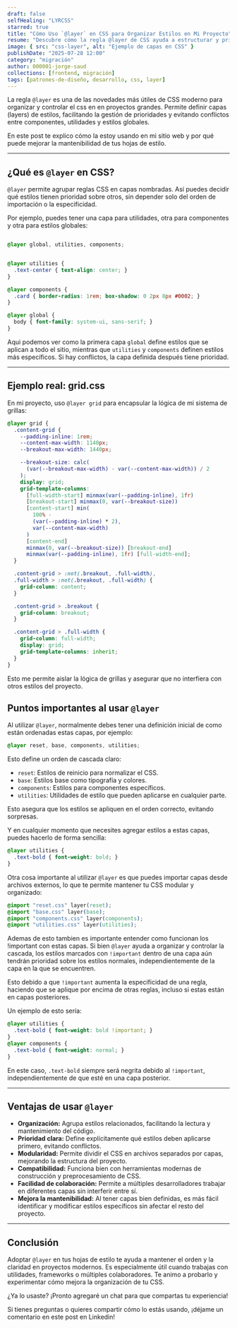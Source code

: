 ```yaml
---
draft: false
selfHealing: "LYRCSS"
starred: true
title: "Cómo Uso `@layer` en CSS para Organizar Estilos en Mi Proyecto"
resume: "Descubre cómo la regla @layer de CSS ayuda a estructurar y priorizar estilos de forma moderna y mantenible."
image: { src: "css-layer", alt: "Ejemplo de capas en CSS" }
publishDate: "2025-07-28 12:00"
category: "migración"
author: 000001-jorge-saud
collections: [frontend, migración]
tags: [patrones-de-diseño, desarrollo, css, layer]
---
```


La regla `@layer` es una de las novedades más útiles de CSS moderno para organizar y controlar el css en en proyectos grandes. Permite definir capas (layers) de estilos, facilitando la gestión de prioridades y evitando conflictos entre componentes, utilidades y estilos globales.

En este post te explico cómo la estoy usando en mi sitio web y por qué puede mejorar la mantenibilidad de tus hojas de estilo.

---

## ¿Qué es `@layer` en CSS?

`@layer` permite agrupar reglas CSS en capas nombradas. Así puedes decidir qué estilos tienen prioridad sobre otros, sin depender solo del orden de importación o la especificidad.

Por ejemplo, puedes tener una capa para utilidades, otra para componentes y otra para estilos globales:

```css

@layer global, utilities, components;


@layer utilities {
  .text-center { text-align: center; }
}

@layer components {
  .card { border-radius: 1rem; box-shadow: 0 2px 8px #0002; }
}

@layer global {
  body { font-family: system-ui, sans-serif; }
}
```
Aqui podemos ver como la primera capa `global` define estilos que se aplican a todo el sitio, mientras que `utilities` y `components` definen estilos más específicos. Si hay conflictos, la capa definida después tiene prioridad.

---

## Ejemplo real: grid.css

En mi proyecto, uso `@layer grid` para encapsular la lógica de mi sistema de grillas:

```css
@layer grid {
  .content-grid {
    --padding-inline: 1rem;
    --content-max-width: 1140px;
    --breakout-max-width: 1440px;

    --breakout-size: calc(
      (var(--breakout-max-width) - var(--content-max-width)) / 2
    );
    display: grid;
    grid-template-columns:
      [full-width-start] minmax(var(--padding-inline), 1fr)
      [breakout-start] minmax(0, var(--breakout-size))
      [content-start] min(
        100% -
        (var(--padding-inline) * 2),
        var(--content-max-width)
      )
      [content-end]
      minmax(0, var(--breakout-size)) [breakout-end]
      minmax(var(--padding-inline), 1fr) [full-width-end];
  }

  .content-grid > :not(.breakout, .full-width),
  .full-width > :not(.breakout, .full-width) {
    grid-column: content;
  }

  .content-grid > .breakout {
    grid-column: breakout;
  }

  .content-grid > .full-width {
    grid-column: full-width;
    display: grid;
    grid-template-columns: inherit;
  }
}
```

Esto me permite aislar la lógica de grillas y asegurar que no interfiera con otros estilos del proyecto.

## Puntos importantes al usar `@layer`

Al utilizar `@layer`, normalmente debes tener una definición inicial de como están ordenadas estas capas, por ejemplo:

```css
@layer reset, base, components, utilities;
```

Esto define un orden de cascada claro:
- `reset`: Estilos de reinicio para normalizar el CSS.
- `base`: Estilos base como tipografía y colores.
- `components`: Estilos para componentes específicos.
- `utilities`: Utilidades de estilo que pueden aplicarse en cualquier parte.

Esto asegura que los estilos se apliquen en el orden correcto, evitando sorpresas.

Y en cualquier momento que necesites agregar estilos a estas capas, puedes hacerlo de forma sencilla:

```css
@layer utilities {
  .text-bold { font-weight: bold; }
}
```

Otra cosa importante al utilizar `@layer` es que puedes importar capas desde archivos externos, lo que te permite mantener tu CSS modular y organizado:

```css
@import "reset.css" layer(reset);
@import "base.css" layer(base);
@import "components.css" layer(components);
@import "utilities.css" layer(utilities);
```

Ademas de esto tambien es importante entender como funcionan los !important con estas capas. Si bien `@layer` ayuda a organizar y controlar la cascada, los estilos marcados con `!important` dentro de una capa aún tendrán prioridad sobre los estilos normales, independientemente de la capa en la que se encuentren.

Esto debido a que `!important` aumenta la especificidad de una regla, haciendo que se aplique por encima de otras reglas, incluso si estas están en capas posteriores.

Un ejemplo de esto sería:

```css
@layer utilities {
  .text-bold { font-weight: bold !important; }
}
@layer components {
  .text-bold { font-weight: normal; }
}
```
En este caso, `.text-bold` siempre será negrita debido al `!important`, independientemente de que esté en una capa posterior.

---

## Ventajas de usar `@layer`

- **Organización:** Agrupa estilos relacionados, facilitando la lectura y mantenimiento del código.
- **Prioridad clara:** Define explícitamente qué estilos deben aplicarse primero, evitando conflictos.
- **Modularidad:** Permite dividir el CSS en archivos separados por capas, mejorando la estructura del proyecto.
- **Compatibilidad:** Funciona bien con herramientas modernas de construcción y preprocesamiento de CSS.
- **Facilidad de colaboración:** Permite a múltiples desarrolladores trabajar en diferentes capas sin interferir entre sí.
- **Mejora la mantenibilidad:** Al tener capas bien definidas, es más fácil identificar y modificar estilos específicos sin afectar el resto del proyecto.


---

## Conclusión

Adoptar `@layer` en tus hojas de estilo te ayuda a mantener el orden y la claridad en proyectos modernos. Es especialmente útil cuando trabajas con utilidades, frameworks o múltiples colaboradores. Te animo a probarlo y experimentar cómo mejora la organización de tu CSS.

¿Ya lo usaste? ¡Pronto agregaré un chat para que compartas tu experiencia!

Si tienes preguntas o quieres compartir cómo lo estás usando, ¡déjame un comentario en este post en Linkedin!